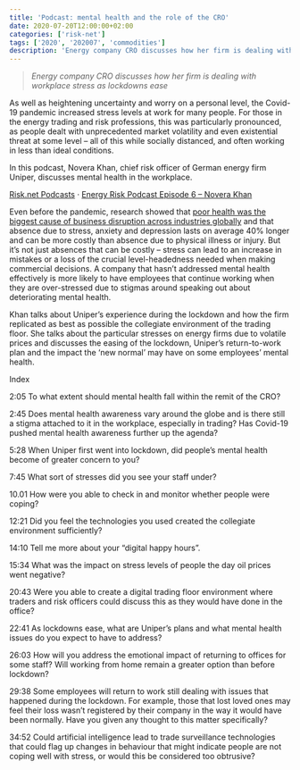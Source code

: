 ```yaml
---
title: 'Podcast: mental health and the role of the CRO'
date: 2020-07-20T12:00:00+02:00
categories: ['risk-net']
tags: ['2020', '202007', 'commodities']
description: 'Energy company CRO discusses how her firm is dealing with workplace stress as lockdowns ease'
---
```


> _Energy company CRO discusses how her firm is dealing with workplace stress as lockdowns ease_

As well as heightening uncertainty and worry on a personal level, the Covid-19 pandemic increased stress levels at work for many people. For those in the energy trading and risk professions, this was particularly pronounced, as people dealt with unprecedented market volatility and even existential threat at some level – all of this while socially distanced, and often working in less than ideal conditions.

In this podcast, Novera Khan, chief risk officer of German energy firm Uniper, discusses mental health in the workplace.

[Risk.net Podcasts](https://soundcloud.com/risknetpodcast) · [Energy Risk Podcast Episode 6 – Novera Khan](https://soundcloud.com/risknetpodcast/energy-risk-podcast-episode-6-novera-khan/s-2K9lkOxErsh)

Even before the pandemic, research showed that [poor health was the biggest cause of business disruption across industries globally](https://www.risk.net/risk-management/7552521/mental-health-the-new-frontline-for-risk-management) and that absence due to stress, anxiety and depression lasts on average 40% longer and can be more costly than absence due to physical illness or injury. But it’s not just absences that can be costly – stress can lead to an increase in mistakes or a loss of the crucial level-headedness needed when making commercial decisions. A company that hasn’t addressed mental health effectively is more likely to have employees that continue working when they are over-stressed due to stigmas around speaking out about deteriorating mental health.

Khan talks about Uniper’s experience during the lockdown and how the firm replicated as best as possible the collegiate environment of the trading floor. She talks about the particular stresses on energy firms due to volatile prices and discusses the easing of the lockdown, Uniper’s return-to-work plan and the impact the ‘new normal’ may have on some employees’ mental health.

Index

2:05 To what extent should mental health fall within the remit of the CRO?

2:45 Does mental health awareness vary around the globe and is there still a stigma attached to it in the workplace, especially in trading? Has Covid-19 pushed mental health awareness further up the agenda?

5:28 When Uniper first went into lockdown, did people’s mental health become of greater concern to you?

7:45 What sort of stresses did you see your staff under?

10.01 How were you able to check in and monitor whether people were coping?

12:21 Did you feel the technologies you used created the collegiate environment sufficiently?

14:10 Tell me more about your “digital happy hours”.

15:34 What was the impact on stress levels of people the day oil prices went negative?

20:43 Were you able to create a digital trading floor environment where traders and risk officers could discuss this as they would have done in the office?

22:41 As lockdowns ease, what are Uniper’s plans and what mental health issues do you expect to have to address?

26:03 How will you address the emotional impact of returning to offices for some staff? Will working from home remain a greater option than before lockdown?

29:38 Some employees will return to work still dealing with issues that happened during the lockdown. For example, those that lost loved ones may feel their loss wasn’t registered by their company in the way it would have been normally. Have you given any thought to this matter specifically?

34:52 Could artificial intelligence lead to trade surveillance technologies that could flag up changes in behaviour that might indicate people are not coping well with stress, or would this be considered too obtrusive?

